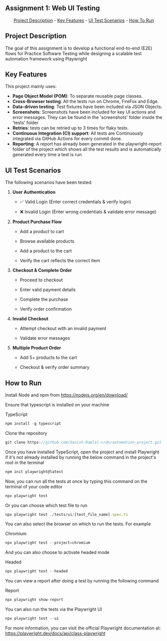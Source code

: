 ## Assignment 1: Web UI Testing
<p align="center"><a href="#project-description">Project Description</a> -
<a href="#key-features">Key Features</a> - 
<a href="#ui-test-scenarios">UI Test Scenarios</a> -
<a href="#how-to-run">How To Run</a> 
</p>

## Project Description

The goal of this assignment is to develop a functional end-to-end (E2E) flows for Practice Software Testing while designing a scalable test automation framework using Playwright

## Key Features
This project mainly uses:

*   **Page Object Model (POM)**: To separate reusable page classes.
*   **Cross-Browser testing**: All the tests run on Chrome, FireFox and Edge.
*   **Data-driven testing**: Test fixtures have been included via JSON Objects.
*   **Screenshots**: Screenshots have been included for key UI actions and error messages. They can be found in the 'screenshots' folder inside the 'tests' folder
*   **Retries**: tests can be retried up to 3 times for flaky tests.
*   **Continuous Integration (CI) support**: All tests are Continuously integrated via GitHub Actions for every commit done.
*   **Reporting**: A report has already been generated in the playwright-report folder of the project which shows all the test results and is automatically generated every time a test is run

## UI Test Scenarios

The following scenarios have been tested:
1. **User Authentication**

    *  ✅ Valid Login (Enter correct credentials & verify login)

    *  ❌ Invalid Login (Enter wrong credentials & validate error message)

2. **Product Purchase Flow**

    * Add a product to cart

    *  Browse available products

    *  Add a product to the cart

    *  Verify the cart reflects the correct item

3. **Checkout & Complete Order**

    *  Proceed to checkout

    *  Enter valid payment details

    *  Complete the purchase

    *  Verify order confirmation

4. **Invalid Checkout**

    *  Attempt checkout with an invalid payment

    *  Validate error messages

5. **Multiple Product Order**

    *  Add 5+ products to the cart

    *  Checkout & verify order summary


## How to Run
Install Node and npm from 
https://nodejs.org/en/download/

Ensure that typescript is installed on your machine

TypeScript
```javascript
npm install -g typescript
```

Clone the repository 
```javascript
git clone https://github.com/Sanish-Ramlal-crdn/automation-project.git
```

Once you have installed TypeScript, open the project and install Playwright if it's not already installed by running the below command in the project's root in the terminal
```javascript
npm init playwright@latest
```

Now, you can run all the tests at once by typing this command on the terminal of your code editor
```javascript
npx playwright test
```

Or you can choose which test file to run
```javascript
npx playwright test ./tests/ui/[test_file_name].spec.ts
```

You can also select the browser on which to run the tests. For example

Chromium
```javascript
npx playwright test --project=chromium
```

And you can also choose to activate headed mode

Headed
```javascript
npx playwright test --headed
```

You can view a report after doing a test by running the following command

Report
```javascript
npx playwright show-report
```

You can also run the tests via the Playwright UI
```javascript
npx playwright test --ui
```

For more information, you can visit the official Playwright documentation at: 
https://playwright.dev/docs/api/class-playwright